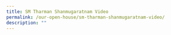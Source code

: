 ```yaml
---
title: SM Tharman Shanmugaratnam Video
permalink: /our-open-house/sm-tharman-shanmugaratnam-video/
description: ""
---
```

